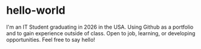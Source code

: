 # hello-world

I'm an IT Student graduating in 2026 in the USA. Using Github as a portfolio and to gain experience outside of class. Open to job, learning, or developing opportunities. Feel free to say hello!
